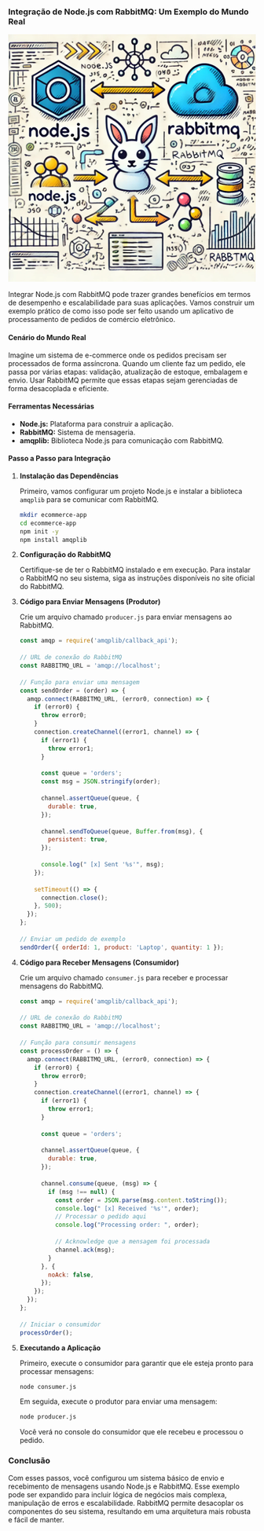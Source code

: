 ### Integração de Node.js com RabbitMQ: Um Exemplo do Mundo Real

![img.png](img.png)

Integrar Node.js com RabbitMQ pode trazer grandes benefícios em termos de desempenho e escalabilidade para suas
aplicações. Vamos construir um exemplo prático de como isso pode ser feito usando um aplicativo de processamento de
pedidos de comércio eletrônico.

#### Cenário do Mundo Real

Imagine um sistema de e-commerce onde os pedidos precisam ser processados de forma assíncrona. Quando um cliente faz um
pedido, ele passa por várias etapas: validação, atualização de estoque, embalagem e envio. Usar RabbitMQ permite que
essas etapas sejam gerenciadas de forma desacoplada e eficiente.

#### Ferramentas Necessárias

- **Node.js:** Plataforma para construir a aplicação.
- **RabbitMQ:** Sistema de mensageria.
- **amqplib:** Biblioteca Node.js para comunicação com RabbitMQ.

#### Passo a Passo para Integração

1. **Instalação das Dependências**

   Primeiro, vamos configurar um projeto Node.js e instalar a biblioteca `amqplib` para se comunicar com RabbitMQ.

   ```bash
   mkdir ecommerce-app
   cd ecommerce-app
   npm init -y
   npm install amqplib
   ```

2. **Configuração do RabbitMQ**

   Certifique-se de ter o RabbitMQ instalado e em execução. Para instalar o RabbitMQ no seu sistema, siga as instruções
   disponíveis no site oficial do RabbitMQ.

3. **Código para Enviar Mensagens (Produtor)**

   Crie um arquivo chamado `producer.js` para enviar mensagens ao RabbitMQ.

   ```javascript
   const amqp = require('amqplib/callback_api');

   // URL de conexão do RabbitMQ
   const RABBITMQ_URL = 'amqp://localhost';

   // Função para enviar uma mensagem
   const sendOrder = (order) => {
     amqp.connect(RABBITMQ_URL, (error0, connection) => {
       if (error0) {
         throw error0;
       }
       connection.createChannel((error1, channel) => {
         if (error1) {
           throw error1;
         }

         const queue = 'orders';
         const msg = JSON.stringify(order);

         channel.assertQueue(queue, {
           durable: true,
         });

         channel.sendToQueue(queue, Buffer.from(msg), {
           persistent: true,
         });

         console.log(" [x] Sent '%s'", msg);
       });

       setTimeout(() => {
         connection.close();
       }, 500);
     });
   };

   // Enviar um pedido de exemplo
   sendOrder({ orderId: 1, product: 'Laptop', quantity: 1 });
   ```

4. **Código para Receber Mensagens (Consumidor)**

   Crie um arquivo chamado `consumer.js` para receber e processar mensagens do RabbitMQ.

   ```javascript
   const amqp = require('amqplib/callback_api');

   // URL de conexão do RabbitMQ
   const RABBITMQ_URL = 'amqp://localhost';

   // Função para consumir mensagens
   const processOrder = () => {
     amqp.connect(RABBITMQ_URL, (error0, connection) => {
       if (error0) {
         throw error0;
       }
       connection.createChannel((error1, channel) => {
         if (error1) {
           throw error1;
         }

         const queue = 'orders';

         channel.assertQueue(queue, {
           durable: true,
         });

         channel.consume(queue, (msg) => {
           if (msg !== null) {
             const order = JSON.parse(msg.content.toString());
             console.log(" [x] Received '%s'", order);
             // Processar o pedido aqui
             console.log("Processing order: ", order);

             // Acknowledge que a mensagem foi processada
             channel.ack(msg);
           }
         }, {
           noAck: false,
         });
       });
     });
   };

   // Iniciar o consumidor
   processOrder();
   ```

5. **Executando a Aplicação**

   Primeiro, execute o consumidor para garantir que ele esteja pronto para processar mensagens:

   ```bash
   node consumer.js
   ```

   Em seguida, execute o produtor para enviar uma mensagem:

   ```bash
   node producer.js
   ```

   Você verá no console do consumidor que ele recebeu e processou o pedido.

### Conclusão

Com esses passos, você configurou um sistema básico de envio e recebimento de mensagens usando Node.js e RabbitMQ. Esse
exemplo pode ser expandido para incluir lógica de negócios mais complexa, manipulação de erros e escalabilidade.
RabbitMQ permite desacoplar os componentes do seu sistema, resultando em uma arquitetura mais robusta e fácil de manter.